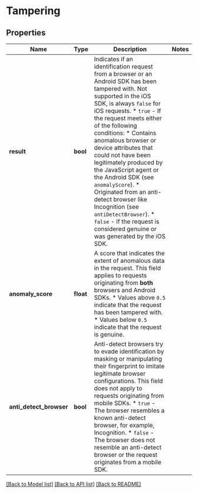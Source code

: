 # Tampering

## Properties
Name | Type | Description | Notes
------------ | ------------- | ------------- | -------------
**result** | **bool** | Indicates if an identification request from a browser or an Android SDK has been tampered with. Not supported in the iOS SDK, is always `false` for iOS requests.   * `true` - If the request meets either of the following conditions:     * Contains anomalous browser or device attributes that could not have been legitimately produced by the JavaScript agent or the Android SDK (see `anomalyScore`).     * Originated from an anti-detect browser like Incognition (see `antiDetectBrowser`).   * `false` - If the request is considered genuine or was generated by the iOS SDK.  | 
**anomaly_score** | **float** | A score that indicates the extent of anomalous data in the request. This field applies to requests originating from **both** browsers and Android SDKs.    * Values above `0.5` indicate that the request has been tampered with.   * Values below `0.5` indicate that the request is genuine.  | 
**anti_detect_browser** | **bool** | Anti-detect browsers try to evade identification by masking or manipulating their fingerprint to imitate legitimate browser configurations. This field does not apply to requests originating from mobile SDKs.   * `true` - The browser resembles a known anti-detect browser, for example, Incognition.   * `false` - The browser does not resemble an anti-detect browser or the request originates from a mobile SDK.  | 

[[Back to Model list]](../README.md#documentation-for-models) [[Back to API list]](../README.md#documentation-for-api-endpoints) [[Back to README]](../README.md)

